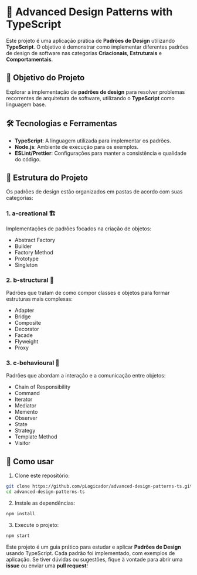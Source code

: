 # 🚀 Advanced Design Patterns with TypeScript
Este projeto é uma aplicação prática de **Padrões de Design** utilizando **TypeScript**. O objetivo é demonstrar como implementar diferentes padrões de design de software nas categorias **Criacionais**, **Estruturais** e **Comportamentais**.

## 🎯 Objetivo do Projeto
Explorar a implementação de **padrões de design** para resolver problemas recorrentes de arquitetura de software, utilizando o **TypeScript** como linguagem base.

## 🛠️ Tecnologias e Ferramentas
- **TypeScript**: A linguagem utilizada para implementar os padrões.
- **Node.js**: Ambiente de execução para os exemplos.
- **ESLint/Prettier**: Configurações para manter a consistência e qualidade do código.

## 📂 Estrutura do Projeto
Os padrões de design estão organizados em pastas de acordo com suas categorias:

### 1. a-creational 🏗️
Implementações de padrões focados na criação de objetos:
- Abstract Factory
- Builder
- Factory Method
- Prototype
- Singleton
### 2. b-structural 🧱
Padrões que tratam de como compor classes e objetos para formar estruturas mais complexas:
- Adapter
- Bridge
- Composite
- Decorator
- Facade
- Flyweight
- Proxy
### 3. c-behavioural 🤝
Padrões que abordam a interação e a comunicação entre objetos:
- Chain of Responsibility
- Command
- Iterator
- Mediator
- Memento
- Observer
- State
- Strategy
- Template Method
- Visitor

## 🔧 Como usar
1. Clone este repositório:

````bash
git clone https://github.com/pLogicador/advanced-design-patterns-ts.git
cd advanced-design-patterns-ts
````
2. Instale as dependências:
````bash
npm install
````
3. Execute o projeto:
````bash
npm start
````

Este projeto é um guia prático para estudar e aplicar **Padrões de Design** usando TypeScript. Cada padrão foi implementado, com exemplos de aplicação.
Se tiver dúvidas ou sugestões, fique à vontade para abrir uma **issue** ou enviar uma **pull request**!

